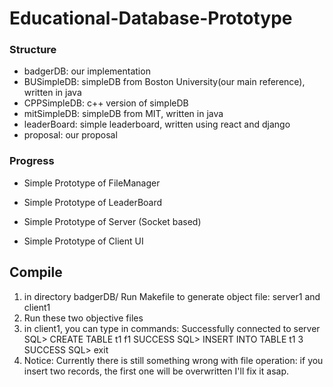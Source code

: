 # Educational-Database-Prototype

### Structure

* badgerDB: our implementation
* BUSimpleDB: simpleDB from Boston University(our main reference), written in java
* CPPSimpleDB: c++ version of simpleDB
* mitSimpleDB: simpleDB from MIT, written in java
* leaderBoard: simple leaderboard, written using react and django
* proposal: our proposal



### Progress

* Simple Prototype of FileManager

* Simple Prototype of LeaderBoard

* Simple Prototype of Server (Socket based)

* Simple Prototype of Client UI

## Compile
1. in directory badgerDB/
	Run Makefile to generate object file: server1 and client1
2. Run these two objective files
3. in client1, you can type in commands:
	Successfully connected to server
	SQL> CREATE TABLE t1 f1
	SUCCESS
	SQL> INSERT INTO TABLE t1 3
	SUCCESS
	SQL> exit
4. Notice: Currently there is still something wrong with file operation: if you insert two records, the first one will be overwritten
	I'll fix it asap.

